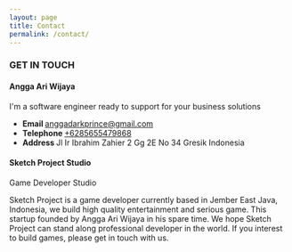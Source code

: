 ```yaml
---
layout: page
title: Contact
permalink: /contact/
---
```


<h3>GET IN TOUCH</h3>
<h4>Angga Ari Wijaya</h4>
<p>I'm a software engineer ready to support for your business solutions</p>

<ul class="list-unstyled contact-list">
    <li><strong>Email </strong> <a href="mailto:anggadarkprince@gmail.com">anggadarkprince@gmail.com</a></li>
    <li><strong>Telephone </strong> <a href="tel:+6285655479868">+6285655479868</a></li>
    <li><strong>Address </strong> Jl Ir Ibrahim Zahier 2 Gg 2E No 34 Gresik Indonesia</li>
</ul>

<h4>Sketch Project Studio</h4>
<p class="text-muted">Game Developer Studio</p>
<p>Sketch Project is a game developer currently based in Jember East Java, Indonesia, we build high quality
    entertainment and serious game. This startup founded by Angga Ari Wijaya in his spare time.
    We hope Sketch Project can stand along professional developer in the world. If you interest to build games, please get in touch with us.
</p>